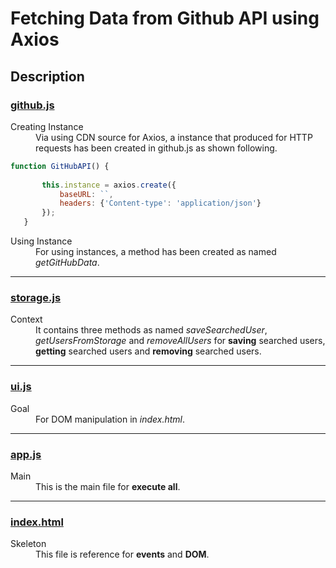 # Fetching Data from Github API using Axios


## Description


<h3><u>github.js</u></h3>


<dl>
  <dt>Creating Instance</dt>
  <dd>Via using CDN source for Axios, a instance that produced for HTTP requests 
      has been created in github.js as shown following.</dd>

   ```javascript
   function GitHubAPI() {
      
          this.instance = axios.create({
              baseURL: ``,
              headers: {'Content-type': 'application/json'}
          });
      }
   ```

  <dt>Using Instance</dt>
  <dd>For using instances, a method has been created as named <em>getGitHubData</em>.</dd>
</dl>

***

<h3><u>storage.js</u></h3>

<dl>
  <dt>Context</dt>
  <dd>It contains three methods as named <em>saveSearchedUser</em>, <em>getUsersFromStorage</em> and <em>removeAllUsers</em> 
  for <strong>saving</strong> searched users, <strong>getting</strong> searched users and <strong>removing</strong> searched users.</dd>
</dl>

***

<h3><u>ui.js</u></h3>


<dl>
  <dt>Goal</dt>
  <dd>For DOM manipulation in <em>index.html</em>.</dd>
</dl>

***

<h3><u>app.js</u></h3>

<dl>
  <dt>Main</dt>
  <dd>This is the main file for <strong>execute all</strong>.</dd>
</dl>


***

<u><h3>index.html</h3></u>


<dl>
  <dt>Skeleton</dt>
  <dd>This file is reference for <strong>events</strong> and <strong>DOM</strong>.</dd>
</dl>